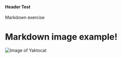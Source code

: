 #### Header Test ####

Markdown exercise 

# Markdown image example! #

![Image of Yaktocat](https://octodex.github.com/images/yaktocat.png)
